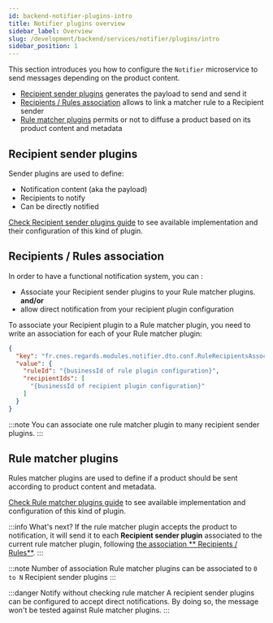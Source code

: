 ```yaml
---
id: backend-notifier-plugins-intro
title: Notifier plugins overview
sidebar_label: Overview
slug: /development/backend/services/notifier/plugins/intro
sidebar_position: 1
---
```


This section introduces you how to configure the `Notifier` microservice to send messages depending on the product 
content.

- [Recipient sender plugins](#recipient-sender-plugins) generates the payload to send and send it
- [Recipients / Rules association](#recipients--rules-association) allows to link a matcher rule to a Recipient sender
- [Rule matcher plugins](#rule-matcher-plugins) permits or not to diffuse a product based on its product content and
  metadata


## Recipient sender plugins

Sender plugins are used to define:

* Notification content (aka the payload)
* Recipients to notify
* Can be directly notified

[Check Recipient sender plugins guide](./recipient-sender-plugins.md) to see available implementation and their
configuration of this kind of plugin.

## Recipients / Rules association

In order to have a functional notification system, you can :
* Associate your Recipient sender plugins to your Rule matcher plugins.  
  **and/or**
* allow direct notification from your recipient plugin configuration

To associate your Recipient plugin to a Rule matcher plugin, you need to write an association for each of your Rule
matcher plugin:
```json
{
  "key": "fr.cnes.regards.modules.notifier.dto.conf.RuleRecipientsAssociation",
  "value": {
    "ruleId": "{businessId of rule plugin configuration}",
    "recipientIds": [
      "{businessId of recipient plugin configuration}"
    ]
  }
}
```

:::note
You can associate one rule matcher plugin to many recipient sender plugins.
:::

## Rule matcher plugins

Rules matcher plugins are used to define if a product should be sent according to product content and metadata.

[Check Rule matcher plugins guide](./rule-matcher-plugins.md) to see available implementation and 
configuration of this kind of plugin.

:::info What's next?
If the rule matcher plugin accepts the product to notification, it will send it to each **Recipient sender plugin**
associated to the current rule matcher plugin, following [the association ** Recipients / Rules**](#recipients--rules-association).
:::

:::note Number of association
Rule matcher plugins can be associated to `0 to N` Recipient sender plugins
:::

:::danger Notify without checking rule matcher
A recipient sender plugins can be configured to accept direct notifications. By doing so, the message won't be 
tested against Rule matcher plugins.
:::

